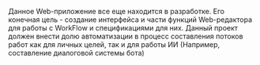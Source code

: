 Данное Web-приложение все еще находится в разработке. Его конечная цель - создание интерфейса и части функций Web-редактора для работы с WorkFlow и спецификациями для них. Данный проект должен внести долю автоматизации в процесс составления потоков работ как для личных целей, так и для работы ИИ (Например, составление диалоговой системы бота)